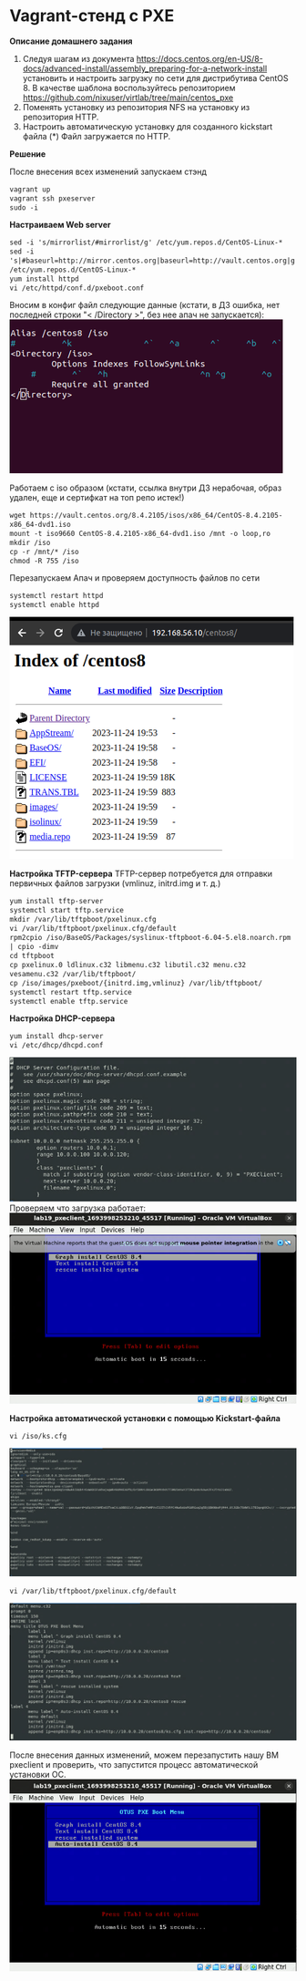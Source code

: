 # Vagrant-стенд c PXE

**Описание домашнего задания**
1. Следуя шагам из документа https://docs.centos.org/en-US/8-docs/advanced-install/assembly_preparing-for-a-network-install  установить и настроить загрузку по сети для дистрибутива CentOS 8.
В качестве шаблона воспользуйтесь репозиторием https://github.com/nixuser/virtlab/tree/main/centos_pxe 
2. Поменять установку из репозитория NFS на установку из репозитория HTTP.
3. Настроить автоматическую установку для созданного kickstart файла (*) Файл загружается по HTTP.

**Решение**

После внесения всех изменений запускаем стэнд
```
vagrant up
vagrant ssh pxeserver
sudo -i
```
**Настраиваем Web server**
```
sed -i 's/mirrorlist/#mirrorlist/g' /etc/yum.repos.d/CentOS-Linux-*
sed -i 's|#baseurl=http://mirror.centos.org|baseurl=http://vault.centos.org|g' /etc/yum.repos.d/CentOS-Linux-*
yum install httpd
vi /etc/httpd/conf.d/pxeboot.conf
```
Вносим в конфиг файл следующие данные (кстати, в ДЗ ошибка, нет последней строки "< /Directory >", без нее апач не запускается):
![Alt text](1.png)

Работаем с iso образом (кстати, ссылка внутри ДЗ нерабочая, образ удален, еще и сертифкат на топ репо истек!)
```
wget https://vault.centos.org/8.4.2105/isos/x86_64/CentOS-8.4.2105-x86_64-dvd1.iso
mount -t iso9660 CentOS-8.4.2105-x86_64-dvd1.iso /mnt -o loop,ro
mkdir /iso
cp -r /mnt/* /iso
chmod -R 755 /iso
```
Перезапускаем Апач и проверяем доступность файлов по сети
```
systemctl restart httpd
systemctl enable httpd
```
![Alt text](2.png)

**Настройка TFTP-сервера**
TFTP-сервер потребуется для отправки первичных файлов загрузки (vmlinuz, initrd.img и т. д.)
```
yum install tftp-server
systemctl start tftp.service
mkdir /var/lib/tftpboot/pxelinux.cfg
vi /var/lib/tftpboot/pxelinux.cfg/default
rpm2cpio /iso/BaseOS/Packages/syslinux-tftpboot-6.04-5.el8.noarch.rpm | cpio -dimv
cd tftpboot
cp pxelinux.0 ldlinux.c32 libmenu.c32 libutil.c32 menu.c32 vesamenu.c32 /var/lib/tftpboot/
cp /iso/images/pxeboot/{initrd.img,vmlinuz} /var/lib/tftpboot/
systemctl restart tftp.service 
systemctl enable tftp.service
```
**Настройка DHCP-сервера**
```
yum install dhcp-server
vi /etc/dhcp/dhcpd.conf
```
![Alt text](dhcp.png)
Проверяем что загрузка работает:
![Alt text](3.png)

**Настройка автоматической установки с помощью Kickstart-файла**
```
vi /iso/ks.cfg
```
![Alt text](ks.png)
```
vi /var/lib/tftpboot/pxelinux.cfg/default
```
![Alt text](default.png)

После внесения данных изменений, можем перезапустить нашу ВМ pxeclient и проверить, что запустится процесс автоматической установки ОС.
![Alt text](4.png)
